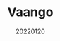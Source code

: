 ---
title:  "Vaango"
team: "Nidhi Chauhan | Nidhin Joseph | Shweta Ratanpura | Vedang P."
tags: VR Quest Unity

video_provider: "youtube"
video_id:

header:
    teaser: /assets/img/projects/2022/course_project_image1.jpg

overview: Vaango is a VR game which uses spatial audio, directing you to collectable artifacts, ending in a celebration of life and culture, an analogy for going back to your roots. The Narrative is inspired from the song ‘Enjoy Enjammi’ by Dhee & Arivu, which also acts as the guiding soundtrack for the player.


project-link: https://www.behance.net/gallery/155846679/VAANGO

active: "yes"
type: "course"
year: "2022"
date: 20220120

---